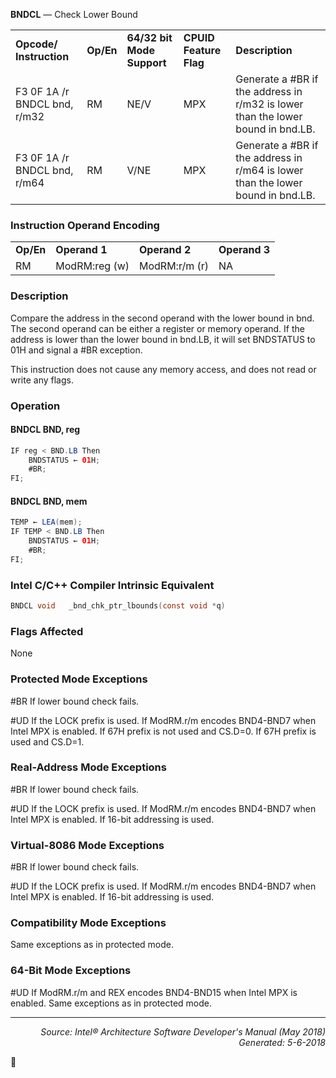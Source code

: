 <b>BNDCL</b> — Check Lower Bound
<table>
	<tr>
		<td><b>Opcode/ Instruction</b></td>
		<td><b>Op/En</b></td>
		<td><b>64/32 bit Mode Support</b></td>
		<td><b>CPUID Feature Flag</b></td>
		<td><b>Description</b></td>
	</tr>
	<tr>
		<td>F3 0F 1A /r BNDCL bnd, r/m32</td>
		<td>RM</td>
		<td>NE/V</td>
		<td>MPX</td>
		<td>Generate a #BR if the address in r/m32 is lower than the lower bound in bnd.LB.</td>
	</tr>
	<tr>
		<td>F3 0F 1A /r BNDCL bnd, r/m64</td>
		<td>RM</td>
		<td>V/NE</td>
		<td>MPX</td>
		<td>Generate a #BR if the address in r/m64 is lower than the lower bound in bnd.LB.</td>
	</tr>
</table>


### Instruction Operand Encoding
<table>
	<tr>
		<td><b>Op/En</b></td>
		<td><b>Operand 1</b></td>
		<td><b>Operand 2</b></td>
		<td><b>Operand 3</b></td>
	</tr>
	<tr>
		<td>RM</td>
		<td>ModRM:reg (w)</td>
		<td>ModRM:r/m (r)</td>
		<td>NA</td>
	</tr>
</table>


### Description
Compare the address in the second operand with the lower bound in bnd. The second operand can be either a
register or memory operand. If the address is lower than the lower bound in bnd.LB, it will set BNDSTATUS to 01H
and signal a \#BR exception.

This instruction does not cause any memory access, and does not read or write any flags.

### Operation


#### BNDCL BND, reg
```java
IF reg < BND.LB Then
    BNDSTATUS ← 01H; 
    #BR; 
FI;
```
#### BNDCL BND, mem
```java
TEMP ← LEA(mem); 
IF TEMP < BND.LB Then
    BNDSTATUS ← 01H; 
    #BR; 
FI;
```
### Intel C/C++ Compiler Intrinsic Equivalent
```c
BNDCL void   _bnd_chk_ptr_lbounds(const void *q)
```
### Flags Affected

None

### Protected Mode Exceptions

<p>#BR
If lower bound check fails.
<p>#UD
If the LOCK prefix is used.
If ModRM.r/m encodes BND4-BND7 when Intel MPX is enabled.
If 67H prefix is not used and CS.D=0.
If 67H prefix is used and CS.D=1.

### Real-Address Mode Exceptions
<p>#BR
If lower bound check fails.
<p>#UD
If the LOCK prefix is used.
If ModRM.r/m encodes BND4-BND7 when Intel MPX is enabled.
If 16-bit addressing is used.

### Virtual-8086 Mode Exceptions

<p>#BR
If lower bound check fails.
<p>#UD
If the LOCK prefix is used.
If ModRM.r/m encodes BND4-BND7 when Intel MPX is enabled.
If 16-bit addressing is used.

### Compatibility Mode Exceptions

Same exceptions as in protected mode.

### 64-Bit Mode Exceptions

<p>#UD
If ModRM.r/m and REX encodes BND4-BND15 when Intel MPX is enabled.
Same exceptions as in protected mode.

 --- 
<p align="right"><i>Source: Intel® Architecture Software Developer's Manual (May 2018)<br>Generated: 5-6-2018</i></p>
